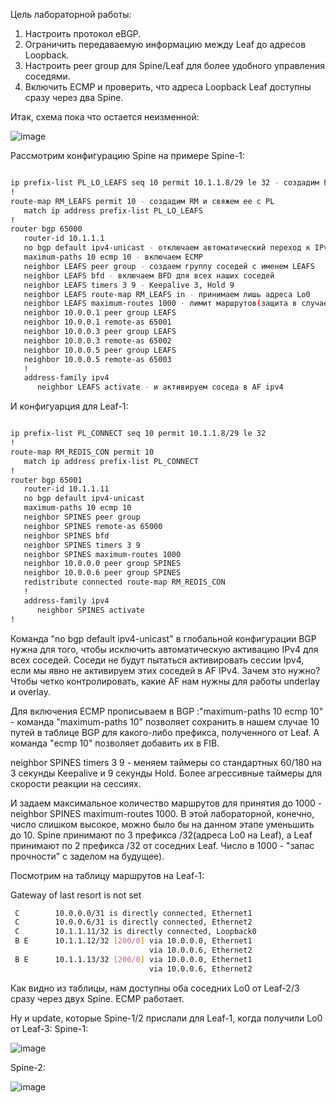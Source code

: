 Цель лабораторной работы:
1. Настроить протокол eBGP.
2. Ограничить передаваемую информацию между Leaf до адресов Loopback.
3. Настроить peer group для Spine/Leaf для более удобного управления соседями.
4. Включить ECMP и проверить, что адреса Loopback Leaf доступны сразу через два Spine.

Итак, схема пока что остается неизменной:

![image](https://github.com/user-attachments/assets/31267cb2-e537-48a4-9f96-07ad4c84fce0)

Рассмотрим конфигурацию Spine на примере Spine-1:

```bash

ip prefix-list PL_LO_LEAFS seq 10 permit 10.1.1.8/29 le 32 - создадим PL для разрешения лишь адресов Lo0 от наших трех Leaf
!
route-map RM_LEAFS permit 10 - создадим RM и свяжем ее с PL
   match ip address prefix-list PL_LO_LEAFS
!
router bgp 65000
   router-id 10.1.1.1
   no bgp default ipv4-unicast - отключаем автоматический переход к IPv4
   maximum-paths 10 ecmp 10 - включаем ECMP
   neighbor LEAFS peer group - создаем группу соседей с именем LEAFS
   neighbor LEAFS bfd - включаем BFD для всех наших соседей
   neighbor LEAFS timers 3 9 - Keepalive 3, Hold 9
   neighbor LEAFS route-map RM_LEAFS in - принимаем лишь адреса Lo0
   neighbor LEAFS maximum-routes 1000 - лимит маршрутов(защита в случае DDos)
   neighbor 10.0.0.1 peer group LEAFS
   neighbor 10.0.0.1 remote-as 65001
   neighbor 10.0.0.3 peer group LEAFS
   neighbor 10.0.0.3 remote-as 65002
   neighbor 10.0.0.5 peer group LEAFS
   neighbor 10.0.0.5 remote-as 65003
   !
   address-family ipv4
      neighbor LEAFS activate - и активируем соседа в AF ipv4
```
И конфигуарция для Leaf-1:

```bash

ip prefix-list PL_CONNECT seq 10 permit 10.1.1.8/29 le 32
!
route-map RM_REDIS_CON permit 10
   match ip address prefix-list PL_CONNECT
!
router bgp 65001
   router-id 10.1.1.11
   no bgp default ipv4-unicast
   maximum-paths 10 ecmp 10
   neighbor SPINES peer group
   neighbor SPINES remote-as 65000
   neighbor SPINES bfd
   neighbor SPINES timers 3 9
   neighbor SPINES maximum-routes 1000
   neighbor 10.0.0.0 peer group SPINES
   neighbor 10.0.0.6 peer group SPINES
   redistribute connected route-map RM_REDIS_CON
   !
   address-family ipv4
      neighbor SPINES activate
!
```

Команда "no bgp default ipv4-unicast" в глобальной конфигурации BGP нужна для того, чтобы исключить автоматическую активацию IPv4 для всех соседей. Соседи не будут пытаться активировать сессии Ipv4, если мы явно не активируем этих соседей в AF IPv4. Зачем это нужно? Чтобы четко контролировать, какие AF нам нужны для работы underlay и overlay.

Для включения ECMP прописываем в BGP :"maximum-paths 10 ecmp 10" - команда "maximum-paths 10" позволяет сохранить в нашем случае 10 путей в таблице BGP для какого-либо префикса, полученного от Leaf. А команда "ecmp 10" позволяет добавить их в FIB.

neighbor SPINES timers 3 9 - меняем таймеры со стандартных 60/180 на 3 секунды Keepalive и 9 секунды Hold. Более агрессивные таймеры для скорости реакции на сессиях.

И задаем максимальное количество маршрутов для принятия до 1000 - neighbor SPINES maximum-routes 1000. В этой лабораторной, конечно, число слишком высокое, можно было бы на данном этапе уменьшить до 10. Spine принимают по 3 префикса /32(адреса Lo0 на Leaf), а Leaf принимают по 2 префикса /32 от соседних Leaf. Число в 1000 - "запас прочности" с заделом на будущее).

Посмотрим на таблицу маршрутов на Leaf-1:

Gateway of last resort is not set

```bash
 C        10.0.0.0/31 is directly connected, Ethernet1
 C        10.0.0.6/31 is directly connected, Ethernet2
 C        10.1.1.11/32 is directly connected, Loopback0
 B E      10.1.1.12/32 [200/0] via 10.0.0.0, Ethernet1
                               via 10.0.0.6, Ethernet2
 B E      10.1.1.13/32 [200/0] via 10.0.0.0, Ethernet1
                               via 10.0.0.6, Ethernet2
```

Как видно из таблицы, нам доступны оба соседних Lo0 от Leaf-2/3 сразу через двух Spine. ECMP работает.

Ну и update, которые Spine-1/2 прислали для Leaf-1, когда получили Lo0 от Leaf-3:
Spine-1:

![image](https://github.com/user-attachments/assets/244e1b82-b2f8-43d1-86a9-94e05526c8a9)

Spine-2:

![image](https://github.com/user-attachments/assets/37b7837d-38f2-46b8-989e-fed50fe25707)
